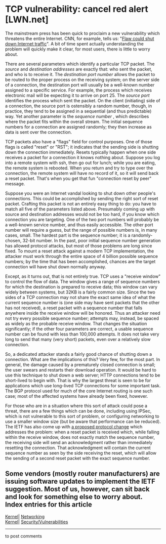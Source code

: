 # TCP vulnerability: cancel red alert [LWN.net]

The mainstream press has been quick to proclaim a new vulnerability which threatens the entire Internet. CNN, for example, tells us: "[Flaw could shut down Internet traffic](http://www.cnn.com/2004/TECH/internet/04/20/internet.threat/index.html)". A bit of time spent actually understanding the problem will quickly make it clear, for most users, there is little to worry about. 

There are several parameters which identify a particular TCP packet. The _source_ and _destination addresses_ are exactly that: who sent the packet, and who is to receive it. The _destination port number_ allows the packet to be routed to the proper process on the receiving system; on the server side of a connection, the destination port will usually be a well-known number assigned to a specific service. For example, the process which receives electronic mail will be expecting it to arrive on port 25. The _source port_ identifies the process which sent the packet. On the client (initiating) side of a connection, the source port is ostensibly a random number, though, in practice, they tend to be assigned in a sequential (and thus predictable) way. Yet another parameter is the _sequence number_ , which describes where the packet fits within the overall stream. The initial sequence numbers for a connection are assigned randomly; they then increase as data is sent over the connection. 

TCP packets also have a "flags" field for control purposes. One of those flags is called "reset" or "RST"; it indicates that the sending side is shutting down the connection immediately. Resets typically happen when one side receives a packet for a connection it knows nothing about. Suppose you log into a remote system with ssh, then go out for lunch; while you are eating, the remote system is rebooted. When you return and try to type over the connection, the remote system will have no record of it, so it will send back a reset packet. That's when you get that fun "connection reset by peer" message. 

Suppose you were an Internet vandal looking to shut down other people's connections. This could be accomplished by sending the right sort of reset packet. Crafting this packet is not an entirely easy thing to do: you have to match all five of the parameters listed above. Presumably coming up with source and destination addresses would not be too hard, if you know which connection you are targeting. One of the two port numbers will probably be a well-known service number, and thus easily accessible. The other port number will require a guess, but the range of possible numbers is, in many cases, small. The hardest part is the sequence number; it is a randomly-chosen, 32-bit number. In the past, poor initial sequence number generation has allowed protocol attacks, but most of those problems are long since fixed. To mount a reset attack against a modern TCP implementation, the attacker must work through the entire space of 4 billion possible sequence numbers; by the time that has been accomplished, chances are the target connection will have shut down normally anyway. 

Except, as it turns out, that is not entirely true. TCP uses a "receive window" to control the flow of data. The window gives a range of sequence numbers for which the destination is prepared to receive data; this window can vary widely between systems, but 32KB is a fairly common size. Since the two sides of a TCP connection may not share the exact same idea of what the current sequence number is (one side may have sent packets that the other has not received), a reset packet with a sequence number that falls anywhere inside the receive window will be honored. Thus an attacker need not try every possible sequence number; attempts may, instead, be spaced as widely as the probable receive window. That changes the situation significantly; if the other four parameters are correct, a usable sequence number can be found with less than 100,000 attempts. It does not take very long to send that many (very short) packets, even over a relatively slow connection. 

So, a dedicated attacker stands a fairly good chance of shutting down a connection. What are the implications of this? Very few, for the most part. In general, the damage caused by a prematurely closed connection is small; the user swears and restarts their download operation. It would be hard to use this technique to shut down a web server; HTTP connections tend to be short-lived to begin with. That is why the largest threat is seen to be for applications which use long-lived TCP connections for some important task. The BGP protocol used for much of the core Internet routing is one such case; most of the affected systems have already been fixed, however. 

For those who are in a situation where this sort of attack could pose a threat, there are a few things which can be done, including using IPSec, which is not vulnerable to this sort of problem, or configuring networking to use a smaller window size (but be aware that performance can be reduced). The IETF has also come up with [ a proposed protocol change](http://www.ietf.org/internet-drafts/draft-ietf-tcpm-tcpsecure-00.txt) which addresses the problem: when a reset packet is received which, while falling within the receive window, does not exactly match the sequence number, the receiving side will send an acknowledgment rather than immediately resetting the connection. That acknowledgment will contain the current sequence number as seen by the side receiving the reset, which will allow the sending of a second reset packet with the exact sequence number. 

Some vendors (mostly router manufacturers) are issuing software updates to implement the IETF suggestion. Most of us, however, can sit back and look for something else to worry about.  
Index entries for this article  
---  
[Kernel](/Kernel/Index)| [Networking](/Kernel/Index#Networking)  
[Kernel](/Kernel/Index)| [Security/Vulnerabilities](/Kernel/Index#Security-Vulnerabilities)  
  


* * *

to post comments 
